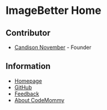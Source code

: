 # ImageBetter Home

## Contributor

- [Candison November](http://www.kandisheng.com) - Founder

## Information

- [Homepage](http://www.CodeMommy.com)
- [GitHub](https://github.com/CodeMommy/ImageBetterHome)
- [Feedback](https://github.com/CodeMommy/ImageBetterHome/issues)
- [About CodeMommy](https://github.com/CodeMommy/CodeMommy)